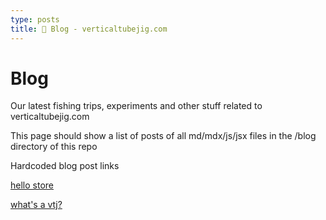 ```yaml
---
type: posts
title: 📰 Blog - verticaltubejig.com
---
```

# Blog

Our latest fishing trips, experiments and other stuff related to verticaltubejig.com

This page should show a list of posts of all md/mdx/js/jsx files in the /blog directory of this repo

Hardcoded blog post links

[hello store](/blog/hello-store)

[what's a vtj?](/blog/whats-a-vtj)